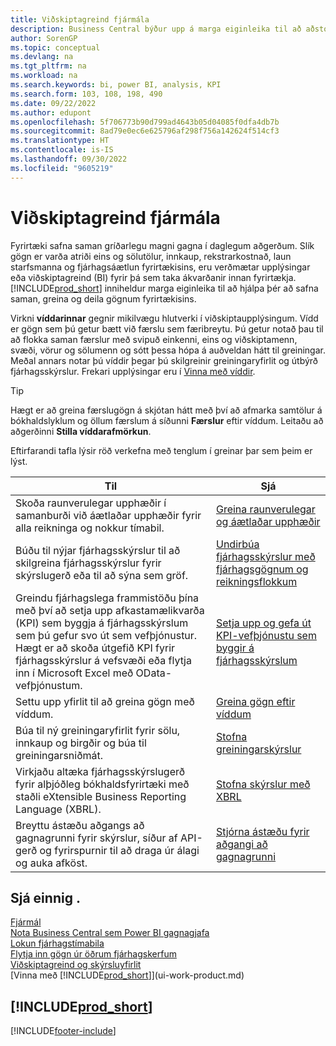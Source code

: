 ```yaml
---
title: Viðskiptagreind fjármála
description: Business Central býður upp á marga eiginleika til að aðstoða þig við að safna saman, greina og deila mikilvægum fyrirtækisgögnum fyrir viðskiptagreind og ákvarðantöku.
author: SorenGP
ms.topic: conceptual
ms.devlang: na
ms.tgt_pltfrm: na
ms.workload: na
ms.search.keywords: bi, power BI, analysis, KPI
ms.search.form: 103, 108, 198, 490
ms.date: 09/22/2022
ms.author: edupont
ms.openlocfilehash: 5f706773b90d799ad4643b05d04085f0dfa4db7b
ms.sourcegitcommit: 8ad79e0ec6e625796af298f756a142624f514cf3
ms.translationtype: HT
ms.contentlocale: is-IS
ms.lasthandoff: 09/30/2022
ms.locfileid: "9605219"
---
```

# <a name="financial-business-intelligence" /><a name="financial-business-intelligence"></a>Viðskiptagreind fjármála

Fyrirtæki safna saman gríðarlegu magni gagna í daglegum aðgerðum. Slík gögn er varða atriði eins og sölutölur, innkaup, rekstrarkostnað, laun starfsmanna og fjárhagsáætlun fyrirtækisins, eru verðmætar upplýsingar eða viðskiptagreind (BI) fyrir þá sem taka ákvarðanir innan fyrirtækja. [!INCLUDE[prod_short](includes/prod_short.md)] inniheldur marga eiginleika til að hjálpa þér að safna saman, greina og deila gögnum fyrirtækisins.

Virkni **víddarinnar** gegnir mikilvægu hlutverki í viðskiptaupplýsingum. Vídd er gögn sem þú getur bætt við færslu sem færibreytu. Þú getur notað þau til að flokka saman færslur með svipuð einkenni, eins og viðskiptamenn, svæði, vörur og sölumenn og sótt þessa hópa á auðveldan hátt til greiningar. Meðal annars notar þú víddir þegar þú skilgreinir greiningaryfirlit og útbýrð fjárhagsskýrslur. Frekari upplýsingar eru í [Vinna með víddir](finance-dimensions.md).

> [!TIP]
> Hægt er að greina færslugögn á skjótan hátt með því að afmarka samtölur á bókhaldslyklum og öllum færslum á síðunni **Færslur** eftir víddum. Leitaðu að aðgerðinni **Stilla víddarafmörkun**.  

Eftirfarandi tafla lýsir röð verkefna með tenglum í greinar þar sem þeim er lýst.  

| Til | Sjá |
| --- | --- |
|Skoða raunverulegar upphæðir í samanburði við áætlaðar upphæðir fyrir alla reikninga og nokkur tímabil.|[Greina raunverulegar og áætlaðar upphæðir](bi-how-analyze-actual-versus-budget.md)|
|Búðu til nýjar fjárhagsskýrslur til að skilgreina fjárhagsskýrslur fyrir skýrslugerð eða til að sýna sem gröf.|[Undirbúa fjárhagsskýrslur með fjárhagsgögnum og reikningsflokkum](bi-how-work-account-schedule.md)|
|Greindu fjárhagslega frammistöðu þína með því að setja upp afkastamælikvarða (KPI) sem byggja á fjárhagsskýrslum sem þú gefur svo út sem vefþjónustur. Hægt er að skoða útgefið KPI fyrir fjárhagsskýrslur á vefsvæði eða flytja inn í Microsoft Excel með OData-vefþjónustum.|[Setja upp og gefa út KPI-vefþjónustu sem byggir á fjárhagsskýrslum](bi-how-to-set-up-and-publish-kpi-web-services-based-on-account-schedules.md)|
|Settu upp yfirlit til að greina gögn með víddum.|[Greina gögn eftir víddum](bi-how-analyze-data-dimension.md)|
|Búa til ný greiningaryfirlit fyrir sölu, innkaup og birgðir og búa til greiningarsniðmát.|[Stofna greiningarskýrslur](bi-how-create-analysis-views-reports.md)|
|Virkjaðu altæka fjárhagsskýrslugerð fyrir alþjóðleg bókhaldsfyrirtæki með staðli eXtensible Business Reporting Language (XBRL).|[Stofna skýrslur með XBRL](bi-create-reports-with-xbrl.md)|
|Breyttu ástæðu aðgangs að gagnagrunni fyrir skýrslur, síður af API-gerð og fyrirspurnir til að draga úr álagi og auka afköst.|[Stjórna ástæðu fyrir aðgangi að gagnagrunni](admin-data-access-intent.md)|

## <a name="see-also" /><a name="see-also"></a>Sjá einnig .

[Fjármál](finance.md)  
[Nota Business Central sem Power BI gagnagjafa](across-how-use-financials-data-source-powerbi.md)  
[Lokun fjárhagstímabila](year-close-years-periods.md)  
[Flytja inn gögn úr öðrum fjárhagskerfum](across-import-data-configuration-packages.md)  
[Viðskiptagreind og skýrsluyfirlit](reports-bi-reporting.md)  
[Vinna með [!INCLUDE[prod_short](includes/prod_short.md)]](ui-work-product.md)  

## [!INCLUDE[prod_short](includes/free_trial_md.md)]

[!INCLUDE[footer-include](includes/footer-banner.md)]
